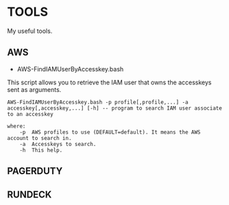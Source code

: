 # TOOLS

My useful tools.

## AWS

- AWS-FindIAMUserByAccesskey.bash

This script allows you to retrieve the IAM user that owns the accesskeys sent as arguments.

```
AWS-FindIAMUserByAccesskey.bash -p profile[,profile,...] -a accesskey[,accesskey,...] [-h] -- program to search IAM user associate to an accesskey

where:
    -p  AWS profiles to use (DEFAULT=default). It means the AWS account to search in.
    -a  Accesskeys to search.
    -h  This help.
```

## PAGERDUTY



## RUNDECK




